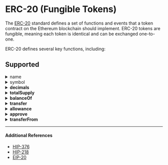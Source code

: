 # ERC-20 (Fungible Tokens)

The [ERC-20](https://ethereum.org/en/developers/docs/standards/tokens/erc-20/) standard defines a set of functions and events that a token contract on the Ethereum blockchain should implement. ERC-20 tokens are fungible, meaning each token is identical and can be exchanged one-to-one.

ERC-20 defines several key functions, including:

## Supported

<details>

<summary>name</summary>

<mark style="color:purple;">`function name() public view returns (string)`</mark>

Returns the name of the token.

</details>

<details>

<summary>symbol</summary>

<mark style="color:purple;">`function symbol() public view returns (string)`</mark>

Returns the symbol of the token.

</details>

<details>

<summary><strong>decimals</strong></summary>

<mark style="color:purple;">`function decimals() public view returns (uint8)`</mark>

Returns the number of decimals the token uses.

</details>

<details>

<summary><strong>totalSupply</strong></summary>

<mark style="color:purple;">`function totalSupply() external view returns (uint256)`</mark>

Returns the total supply of the token.

</details>

<details>

<summary><strong>balanceOf</strong></summary>

<mark style="color:purple;">`function balanceOf(address account) external view returns (uint256)`</mark>

Returns of the balance of the token in the specified account. The <mark style="color:purple;">`account`</mark> is the Hedera account ID <mark style="color:purple;">`0.0.x`</mark> in Solidity address format or the evm address of a contract that has been created via the `CREATE2` operation.

</details>

<details>

<summary><strong>transfer</strong></summary>

<mark style="color:purple;">`function transfer(address recipient, uint256 amount) external returns (bool)`</mark>

Transfer tokens from your account to a recipient account. The <mark style="color:purple;">`recipient`</mark> is the Hedera account ID <mark style="color:purple;">`0.0.x`</mark> in Solidity format or the evm address of a contract that has been created via `CREATE2` operation.

</details>

<details>

<summary><strong>allowance</strong></summary>

<mark style="color:purple;">`function allowance(address owner, address spender) external view returns (uint256)`</mark>

Returns the remaining number of tokens that `spender` will be allowed to spend on behalf of `owner` through `transferFrom`. This is zero by default. This value changes when `approve` or `transferFrom` are called. This works by loading the owner `FUNGIBLE_TOKEN_ALLOWANCES` from the accounts ledger and returning the allowance approved for `spender` The `owner` and `spender` address are the account IDs (0.0.num) in solidity format.

</details>

<details>

<summary><strong>approve</strong></summary>

<mark style="color:purple;">`function approve(address spender, uint256 amount) external returns (bool)`</mark>

Sets `amount` as the allowance of `spender` over the caller's tokens.

This works by creating a synthetic `CryptoApproveAllowanceTransaction` with payer - the account that called the precompile (the message sender property of the message frame in the EVM).

Fires an approval event with the following signature when executed:\
event Approval(address indexed owner, address indexed spender, uint256 value);

</details>

<details>

<summary><strong>transferFrom</strong></summary>

<mark style="color:purple;">`function transferFrom(address sender, address recipient, uint256 amount) external returns (bool)`</mark>

Moves `amount` tokens from `from` to `to` using the allowance mechanism. `amount` is then deducted from the caller's allowance.

This works by creating a synthetic `CryptoTransferTransaction` with fungible token transfers with the `is_approval` property set to true.

</details>

***

#### **Additional References**

- [HIP-376](https://hips.hedera.com/hip/hip-376)
- [HIP-218](https://hips.hedera.com/hip/hip-218)
- [EIP-20](https://eips.ethereum.org/EIPS/eip-20)
